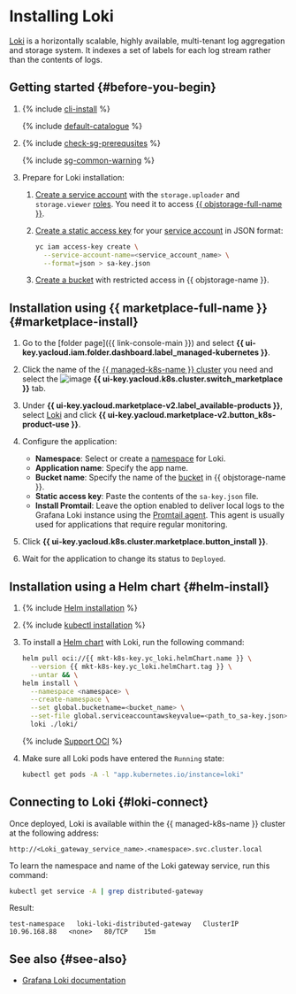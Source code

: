 # Installing Loki


[Loki](https://grafana.com/oss/loki/) is a horizontally scalable, highly available, multi-tenant log aggregation and storage system. It indexes a set of labels for each log stream rather than the contents of logs.

## Getting started {#before-you-begin}

1. {% include [cli-install](../../../_includes/cli-install.md) %}

    {% include [default-catalogue](../../../_includes/default-catalogue.md) %}

1. {% include [check-sg-prerequsites](../../../_includes/managed-kubernetes/security-groups/check-sg-prerequsites-lvl3.md) %}

    {% include [sg-common-warning](../../../_includes/managed-kubernetes/security-groups/sg-common-warning.md) %}

1. Prepare for Loki installation:

    1. [Create a service account](../../../iam/operations/sa/create.md) with the `storage.uploader` and `storage.viewer` [roles](../../../iam/concepts/access-control/roles.md). You need it to access [{{ objstorage-full-name }}](../../../storage/).
    1. [Create a static access key](../../../iam/operations/sa/create-access-key.md) for your [service account](../../../iam/concepts/users/service-accounts.md) in JSON format:

        ```bash
        yc iam access-key create \
          --service-account-name=<service_account_name> \
          --format=json > sa-key.json
        ```

    1. [Create a bucket](../../../storage/operations/buckets/create.md) with restricted access in {{ objstorage-name }}.

## Installation using {{ marketplace-full-name }} {#marketplace-install}

1. Go to the [folder page]({{ link-console-main }}) and select **{{ ui-key.yacloud.iam.folder.dashboard.label_managed-kubernetes }}**.
1. Click the name of the [{{ managed-k8s-name }} cluster](../../concepts/index.md#kubernetes-cluster) you need and select the ![image](../../../_assets/console-icons/shopping-cart.svg) **{{ ui-key.yacloud.k8s.cluster.switch_marketplace }}** tab.
1. Under **{{ ui-key.yacloud.marketplace-v2.label_available-products }}**, select [Loki](/marketplace/products/yc/loki) and click **{{ ui-key.yacloud.marketplace-v2.button_k8s-product-use }}**.
1. Configure the application:

   * **Namespace**: Select or create a [namespace](../../concepts/index.md#namespace) for Loki.
   * **Application name**: Specify the app name.
   * **Bucket name**: Specify the name of the [bucket](../../../storage/concepts/bucket.md) in {{ objstorage-name }}.
   * **Static access key**: Paste the contents of the `sa-key.json` file.
   * **Install Promtail**: Leave the option enabled to deliver local logs to the Grafana Loki instance using the [Promtail agent](https://grafana.com/docs/loki/latest/clients/promtail/). This agent is usually used for applications that require regular monitoring.

1. Click **{{ ui-key.yacloud.k8s.cluster.marketplace.button_install }}**.
1. Wait for the application to change its status to `Deployed`.

## Installation using a Helm chart {#helm-install}

1. {% include [Helm installation](../../../_includes/managed-kubernetes/helm-install.md) %}

1. {% include [kubectl installation](../../../_includes/managed-kubernetes/kubectl-install.md) %}

1. To install a [Helm chart](https://helm.sh/docs/topics/charts/) with Loki, run the following command:

    ```bash
    helm pull oci://{{ mkt-k8s-key.yc_loki.helmChart.name }} \
      --version {{ mkt-k8s-key.yc_loki.helmChart.tag }} \
      --untar && \
    helm install \
      --namespace <namespace> \
      --create-namespace \
      --set global.bucketname=<bucket_name> \
      --set-file global.serviceaccountawskeyvalue=<path_to_sa-key.json> \
      loki ./loki/
    ```

    {% include [Support OCI](../../../_includes/managed-kubernetes/note-helm-experimental-oci.md) %}

1. Make sure all Loki pods have entered the `Running` state:

    ```bash
    kubectl get pods -A -l "app.kubernetes.io/instance=loki"
    ```

## Connecting to Loki {#loki-connect}

Once deployed, Loki is available within the {{ managed-k8s-name }} cluster at the following address:

```text
http://<Loki_gateway_service_name>.<namespace>.svc.cluster.local
```

To learn the namespace and name of the Loki gateway service, run this command:

```bash
kubectl get service -A | grep distributed-gateway
```

Result:

```text
test-namespace   loki-loki-distributed-gateway   ClusterIP   10.96.168.88   <none>   80/TCP    15m
```

## See also {#see-also}

* [Grafana Loki documentation](https://grafana.com/docs/loki/latest/)
